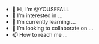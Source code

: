- 👋 Hi, I’m @YOUSEFALL
- 👀 I’m interested in ...
- 🌱 I’m currently learning ...
- 💞️ I’m looking to collaborate on ...
- 📫 How to reach me ...

<!---
YOUSEFALL/YOUSEFALL is a ✨ special ✨ repository because its `README.md` (this file) appears on your GitHub profile.
You can click the Preview link to take a look at your changes.
--->
